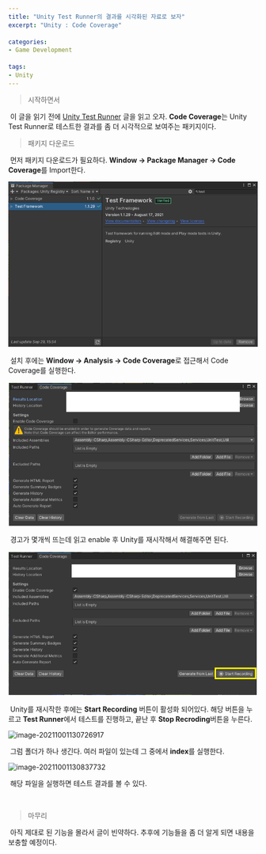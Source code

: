 ```yaml
---
title: "Unity Test Runner의 결과를 시각화된 자료로 보자"
excerpt: "Unity : Code Coverage"

categories:
- Game Development

tags:
- Unity
---
```


> 시작하면서

​	이 글을 읽기 전에 [Unity Test Runner](https://gyutaelee.github.io/game%20development/Unity-Test-Runner/) 글을 읽고 오자. **Code Coverage**는 Unity Test Runner로 테스트한 결과를 좀 더 시각적으로 보여주는 패키지이다.



> 패키지 다운로드

​	먼저 패키지 다운로드가 필요하다. **Window -> Package Manager -> Code Coverage**를 Import한다.

![image-20210929155538330](../../../assets\images\Unity\Unity_TestRunner_01.png)

​	설치 후에는 **Window -> Analysis -> Code Coverage**로 접근해서 Code Coverage를 실행한다.

![image-20211001125444449](../../..\assets\images\Unity\Unity_CodeCoverage_01.png)

​	경고가 몇개씩 뜨는데 읽고 enable 후 Unity를 재시작해서 해결해주면 된다.

![image-20211001130537254](../../..\assets\images\Unity\Unity_CodeCoverage_02.png)

​	Unity를 재시작한 후에는 **Start Recording** 버튼이 활성화 되어있다. 해당 버튼을 누르고 **Test Runner**에서 테스트를 진행하고, 끝난 후 **Stop Recroding**버튼을 누른다.

![image-20211001130726917](C:\Users\134461\Desktop\_GIT-PROJECT\gyutaelee.github.io\assets\images\Unity\Unity_CodeCoverage_03.png)

​	그럼 폴더가 하나 생긴다. 여러 파일이 있는데 그 중에서 **index**를 실행한다.

![image-20211001130837732](C:\Users\134461\Desktop\_GIT-PROJECT\gyutaelee.github.io\assets\images\Unity\Unity_CodeCoverage_04.png)

​	해당 파일을 실행하면 테스트 결과를 볼 수 있다. 

​    

> 마무리

​	아직 제대로 된 기능을 몰라서 글이 빈약하다. 추후에 기능들을 좀 더 알게 되면 내용을 보충할 예정이다.
